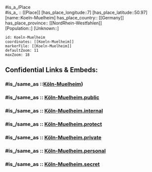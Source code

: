 ﻿---
confidential: public
isDeleted: false
location:
- 50.97
- 7
mapmarker: city
mapzoom:
- 7
- 12
SpocWebEntityId: 31739
tags:
- geo/City
type: City
---

#is_a_/Place  
#is_a_ :: [[Place]] 
[has_place_longitude::7] 
[has_place_latitude::50.97] 
[name::Koeln-Muelheim] 
has_place_country:: [[Germany]]  
has_place_province:: [[NordRhein-Westfahlen]]  
[Population::] 
[Unknown::] 


```leaflet
id: Koeln-Muelheim
coordinates: [[Koeln-Muelheim]] 
markerFile: [[Koeln-Muelheim]] 
defaultZoom: 11 
maxZoom: 18
```


## Confidential Links & Embeds: 

### #is_/same_as ::[Köln-Muelheim](Köln-Muelheim.md)) 

### #is_/same_as :: [Köln-Muelheim.public](/_public/Earth/Continent/Europe/Europe~Central/Germany/Germany~West/Nordrhein-Westfalen/counties~NW/Köln/Köln-Muelheim.public.md) 

### #is_/same_as :: [Köln-Muelheim.internal](/_internal/Earth/Continent/Europe/Europe~Central/Germany/Germany~West/Nordrhein-Westfalen/counties~NW/Köln/Köln-Muelheim.internal.md) 

### #is_/same_as :: [Köln-Muelheim.protect](/_protect/Earth/Continent/Europe/Europe~Central/Germany/Germany~West/Nordrhein-Westfalen/counties~NW/Köln/Köln-Muelheim.protect.md) 

### #is_/same_as :: [Köln-Muelheim.private](/_private/Earth/Continent/Europe/Europe~Central/Germany/Germany~West/Nordrhein-Westfalen/counties~NW/Köln/Köln-Muelheim.private.md) 

### #is_/same_as :: [Köln-Muelheim.personal](/_personal/Earth/Continent/Europe/Europe~Central/Germany/Germany~West/Nordrhein-Westfalen/counties~NW/Köln/Köln-Muelheim.personal.md) 

### #is_/same_as :: [Köln-Muelheim.secret](/_secret/Earth/Continent/Europe/Europe~Central/Germany/Germany~West/Nordrhein-Westfalen/counties~NW/Köln/Köln-Muelheim.secret.md)

